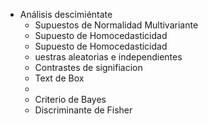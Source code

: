 - Análisis descimiéntate
	- Supuestos de Normalidad Multivariante
	- Supuesto de Homocedasticidad
	- Supuesto de Homocedasticidad
	- uestras aleatorias e independientes
	- Contrastes de signifiacion
	- Text de Box
	-
	- Criterio de Bayes
	- Discriminante de Fisher